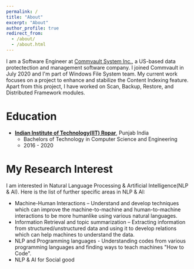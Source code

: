 ```yaml
---
permalink: /
title: "About"
excerpt: "About"
author_profile: true
redirect_from: 
  - /about/
  - /about.html
---
```


I am a Software Engineer at [Commvault System Inc.](https://www.commvault.com/), a US-based data protectection and management software company. I joined Commvault in July 2020 and I'm part of Windows File System team. My current work focuses on a project to enhance and stabilize the Content Indexing feature. Apart from this project, I have worked on Scan, Backup, Restore, and Distributed Framework modules.


Education
======
* **[Indian Institute of Technology(IIT) Ropar](https://www.iitrpr.ac.in/)**, Punjab India
  * Bachelors of Technology in Computer Science and Engineering
  * 2016 - 2020


My Research Interest
======
I am interested in Natural Language Processing & Artificial Intelligence(NLP & AI). Here is the list of further specific areas in NLP & AI:
* Machine-Human Interactions – Understand and develop techniques which can improve the machine-to-machine and human-to-machine interactions to be more humanlike using various natural languages.
* Information Retrieval and topic summarization – Extracting information from structured/unstructured data and using it to develop relations which can help machines to understand the data.
* NLP and Programming languages - Understanding codes from various programming languages and finding ways to teach machines "How to Code".
* NLP & AI for Social good
